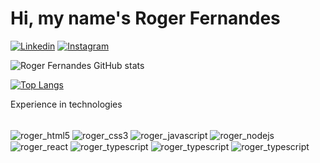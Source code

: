 <h1>Hi, my name's Roger Fernandes</h1>

[![Linkedin](https://img.shields.io/badge/LinkedIn-0077B5?style=for-the-badge&logo=linkedin&logoColor=white)](https://www.linkedin.com/in/roger-fernandes-garcia-de-sousa-5a0bb214b/)
[![Instagram](https://img.shields.io/badge/Instagram-E4405F?style=for-the-badge&logo=instagram&logoColor=white)](https://www.instagram.com/roger_fernandes_g/)

![Roger Fernandes GitHub stats](https://github-readme-stats.vercel.app/api?username=roger-fernandes-Dev&show_icons=true&theme=dark)

[![Top Langs](https://github-readme-stats.vercel.app/api/top-langs/?username=roger-fernandes-Dev)](https://github.com/anuraghazra/github-readme-stats)

Experience in technologies

<div style="display: inline_block"><br />
    <img align="center" alt="roger_html5" src="https://img.shields.io/badge/HTML5-E34F26?style=for-the-badge&logo=html5&logoColor=white" />
    <img align="center" alt="roger_css3" src="https://img.shields.io/badge/CSS3-1572B6?style=for-the-badge&logo=css3&logoColor=white" />
    <img align="center" alt="roger_javascript" src="https://img.shields.io/badge/JavaScript-F7DF1E?style=for-the-badge&logo=javascript&logoColor=black" />
    <img align="center" alt="roger_nodejs" src="https://img.shields.io/badge/Node.js-43853D?style=for-the-badge&logo=node.js&logoColor=white" />
    <img align="center" alt="roger_react" src="https://img.shields.io/badge/React-20232A?style=for-the-badge&logo=react&logoColor=61DAFB" />
    <img align="center" alt="roger_typescript" src="https://img.shields.io/badge/MongoDB-4EA94B?style=for-the-badge&logo=mongodb&logoColor=white" />
    <img align="center" alt="roger_typescript" src="https://img.shields.io/badge/SQLite-07405E?style=for-the-badge&logo=sqlite&logoColor=white" />
    <img align="center" alt="roger_typescript" src="https://img.shields.io/badge/MySQL-00000F?style=for-the-badge&logo=mysql&logoColor=white" />
</div>
